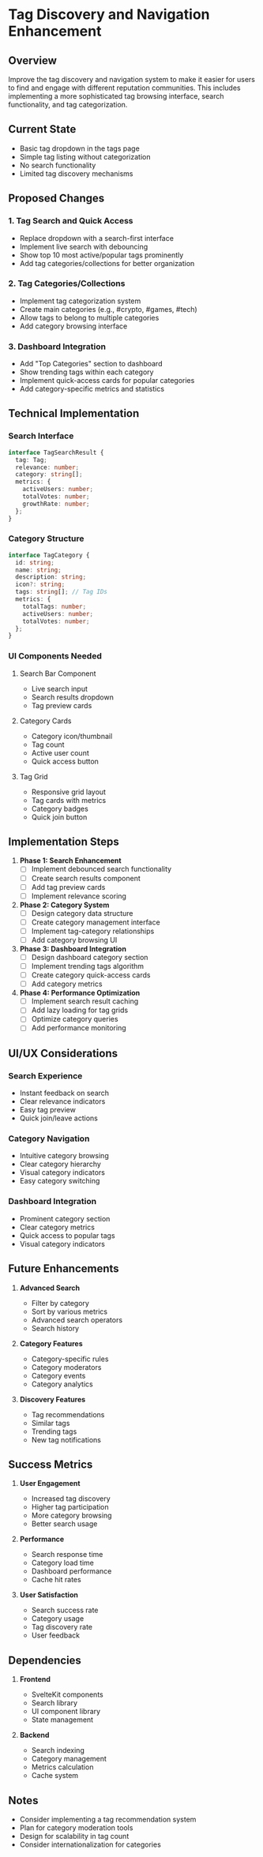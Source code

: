 # Tag Discovery and Navigation Enhancement

## Overview
Improve the tag discovery and navigation system to make it easier for users to find and engage with different reputation communities. This includes implementing a more sophisticated tag browsing interface, search functionality, and tag categorization.

## Current State
- Basic tag dropdown in the tags page
- Simple tag listing without categorization
- No search functionality
- Limited tag discovery mechanisms

## Proposed Changes

### 1. Tag Search and Quick Access
- Replace dropdown with a search-first interface
- Implement live search with debouncing
- Show top 10 most active/popular tags prominently
- Add tag categories/collections for better organization

### 2. Tag Categories/Collections
- Implement tag categorization system
- Create main categories (e.g., #crypto, #games, #tech)
- Allow tags to belong to multiple categories
- Add category browsing interface

### 3. Dashboard Integration
- Add "Top Categories" section to dashboard
- Show trending tags within each category
- Implement quick-access cards for popular categories
- Add category-specific metrics and statistics

## Technical Implementation

### Search Interface
```typescript
interface TagSearchResult {
  tag: Tag;
  relevance: number;
  category: string[];
  metrics: {
    activeUsers: number;
    totalVotes: number;
    growthRate: number;
  };
}
```

### Category Structure
```typescript
interface TagCategory {
  id: string;
  name: string;
  description: string;
  icon?: string;
  tags: string[]; // Tag IDs
  metrics: {
    totalTags: number;
    activeUsers: number;
    totalVotes: number;
  };
}
```

### UI Components Needed
1. Search Bar Component
   - Live search input
   - Search results dropdown
   - Tag preview cards

2. Category Cards
   - Category icon/thumbnail
   - Tag count
   - Active user count
   - Quick access button

3. Tag Grid
   - Responsive grid layout
   - Tag cards with metrics
   - Category badges
   - Quick join button

## Implementation Steps

1. **Phase 1: Search Enhancement**
   - [ ] Implement debounced search functionality
   - [ ] Create search results component
   - [ ] Add tag preview cards
   - [ ] Implement relevance scoring

2. **Phase 2: Category System**
   - [ ] Design category data structure
   - [ ] Create category management interface
   - [ ] Implement tag-category relationships
   - [ ] Add category browsing UI

3. **Phase 3: Dashboard Integration**
   - [ ] Design dashboard category section
   - [ ] Implement trending tags algorithm
   - [ ] Create category quick-access cards
   - [ ] Add category metrics

4. **Phase 4: Performance Optimization**
   - [ ] Implement search result caching
   - [ ] Add lazy loading for tag grids
   - [ ] Optimize category queries
   - [ ] Add performance monitoring

## UI/UX Considerations

### Search Experience
- Instant feedback on search
- Clear relevance indicators
- Easy tag preview
- Quick join/leave actions

### Category Navigation
- Intuitive category browsing
- Clear category hierarchy
- Visual category indicators
- Easy category switching

### Dashboard Integration
- Prominent category section
- Clear category metrics
- Quick access to popular tags
- Visual category indicators

## Future Enhancements

1. **Advanced Search**
   - Filter by category
   - Sort by various metrics
   - Advanced search operators
   - Search history

2. **Category Features**
   - Category-specific rules
   - Category moderators
   - Category events
   - Category analytics

3. **Discovery Features**
   - Tag recommendations
   - Similar tags
   - Trending tags
   - New tag notifications

## Success Metrics

1. **User Engagement**
   - Increased tag discovery
   - Higher tag participation
   - More category browsing
   - Better search usage

2. **Performance**
   - Search response time
   - Category load time
   - Dashboard performance
   - Cache hit rates

3. **User Satisfaction**
   - Search success rate
   - Category usage
   - Tag discovery rate
   - User feedback

## Dependencies

1. **Frontend**
   - SvelteKit components
   - Search library
   - UI component library
   - State management

2. **Backend**
   - Search indexing
   - Category management
   - Metrics calculation
   - Cache system

## Notes
- Consider implementing a tag recommendation system
- Plan for category moderation tools
- Design for scalability in tag count
- Consider internationalization for categories 